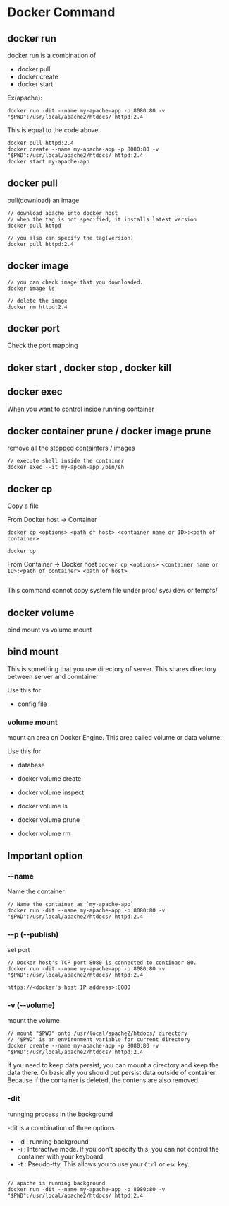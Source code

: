 # Docker Command

## docker run

docker run is a combination of

- docker pull
- docker create
- docker start

Ex(apache):

```
docker run -dit --name my-apache-app -p 8080:80 -v "$PWD":/usr/local/apache2/htdocs/ httpd:2.4
```

This is equal to the code above.

```
docker pull httpd:2.4
docker create --name my-apache-app -p 8080:80 -v "$PWD":/usr/local/apache2/htdocs/ httpd:2.4
docker start my-apache-app
```

## docker pull

pull(download) an image

```
// download apache into docker host
// when the tag is not specified, it installs latest version
docker pull httpd

// you also can specify the tag(version)
docker pull httpd:2.4
```

## docker image

```
// you can check image that you downloaded.
docker image ls
```

```
// delete the image
docker rm httpd:2.4
```

## docker port

Check the port mapping

## doker start , docker stop , docker kill

## docker exec

When you want to control inside running container

## docker container prune / docker image prune

remove all the stopped containters / images

```
// execute shell inside the container
docker exec --it my-apceh-app /bin/sh
```

## docker cp

Copy a file

From Docker host -> Container

`docker cp <options> <path of host> <container name or ID>:<path of container>`

```
docker cp

```

From Container -> Docker host
`docker cp <options> <container name or ID>:<path of container> <path of host>`

```

```

This command cannot copy system file under proc/ sys/ dev/ or tempfs/

## docker volume

bind mount vs volume mount

## bind mount

This is something that you use directory of server.
This shares directory between server and conntainer

Use this for

- config file

### volume mount

mount an area on Docker Engine. This area called volume or data volume.

Use this for

- database

- docker volume create
- docker volume inspect
- docker volume ls
- docker volume prune
- docker volume rm

## Important option

### --name

Name the container

```
// Name the container as `my-apache-app`
docker run -dit --name my-apache-app -p 8080:80 -v "$PWD":/usr/local/apache2/htdocs/ httpd:2.4
```

### --p (--publish)

set port

```
// Docker host's TCP port 8080 is connected to continaer 80.
docker run -dit --name my-apache-app -p 8080:80 -v "$PWD":/usr/local/apache2/htdocs/ httpd:2.4
```

`https://<docker's host IP address>:8080`

### -v (--volume)

mount the volume

```
// mount "$PWD" onto /usr/local/apache2/htdocs/ directory
// "$PWD" is an environment variable for current directory
docker create --name my-apache-app -p 8080:80 -v "$PWD":/usr/local/apache2/htdocs/ httpd:2.4
```

If you need to keep data persist, you can mount a directory and keep the data there.
Or basically you should put persist data outside of container. Because if the container is deleted, the contens are also removed.

### -dit

runnging process in the background

-dit is a combination of three options

- -d : running background
- -i : Interactive mode. If you don't specify this, you can not control the container with your keyboard
- -t : Pseudo-tty. This allows you to use your `Ctrl` or `esc` key.

```

// apache is running background
docker run -dit --name my-apache-app -p 8080:80 -v "$PWD":/usr/local/apache2/htdocs/ httpd:2.4
```
